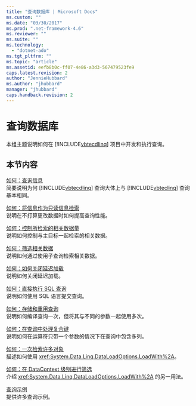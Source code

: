 ```yaml
---
title: "查询数据库 | Microsoft Docs"
ms.custom: ""
ms.date: "03/30/2017"
ms.prod: ".net-framework-4.6"
ms.reviewer: ""
ms.suite: ""
ms.technology: 
  - "dotnet-ado"
ms.tgt_pltfrm: ""
ms.topic: "article"
ms.assetid: eefb8b0c-ff07-4e86-a3d3-567479523fe9
caps.latest.revision: 2
author: "JennieHubbard"
ms.author: "jhubbard"
manager: "jhubbard"
caps.handback.revision: 2
---
```

# 查询数据库
本组主题说明如何在 [!INCLUDE[vbtecdlinq](../../../../../../includes/vbtecdlinq-md.md)] 项目中开发和执行查询。  
  
## 本节内容  
 [如何：查询信息](../../../../../../docs/framework/data/adonet/sql/linq/how-to-query-for-information.md)  
 简要说明为何 [!INCLUDE[vbtecdlinq](../../../../../../includes/vbtecdlinq-md.md)] 查询大体上与 [!INCLUDE[vbteclinq](../../../../../../includes/vbteclinq-md.md)] 查询基本相同。  
  
 [如何：将信息作为只读信息检索](../../../../../../docs/framework/data/adonet/sql/linq/how-to-retrieve-information-as-read-only.md)  
 说明在不打算更改数据时如何提高查询性能。  
  
 [如何：控制所检索的相关数据量](../../../../../../docs/framework/data/adonet/sql/linq/how-to-control-how-much-related-data-is-retrieved.md)  
 说明如何控制与主目标一起检索的相关数据。  
  
 [如何：筛选相关数据](../../../../../../docs/framework/data/adonet/sql/linq/how-to-filter-related-data.md)  
 说明如何通过使用子查询检索相关数据。  
  
 [如何：如何关闭延迟加载](../../../../../../docs/framework/data/adonet/sql/linq/how-to-turn-off-deferred-loading.md)  
 说明如何关闭延迟加载。  
  
 [如何：直接执行 SQL 查询](../../../../../../docs/framework/data/adonet/sql/linq/how-to-directly-execute-sql-queries.md)  
 说明如何使用 SQL 语言提交查询。  
  
 [如何：存储和重用查询](../../../../../../docs/framework/data/adonet/sql/linq/how-to-store-and-reuse-queries.md)  
 说明如何编译查询一次，但将其与不同的参数一起使用多次。  
  
 [如何：在查询中处理复合键](../../../../../../docs/framework/data/adonet/sql/linq/how-to-handle-composite-keys-in-queries.md)  
 说明如何在运算符只带一个参数的情况下在查询中包含多列。  
  
 [如何：一次检索许多对象](../../../../../../docs/framework/data/adonet/sql/linq/how-to-retrieve-many-objects-at-once.md)  
 描述如何使用 <xref:System.Data.Linq.DataLoadOptions.LoadWith%2A>。  
  
 [如何：在 DataContext 级别进行筛选](../../../../../../docs/framework/data/adonet/sql/linq/how-to-filter-at-the-datacontext-level.md)  
 介绍 <xref:System.Data.Linq.DataLoadOptions.LoadWith%2A> 的另一用法。  
  
 [查询示例](../../../../../../docs/framework/data/adonet/sql/linq/query-examples.md)  
 提供许多查询示例。